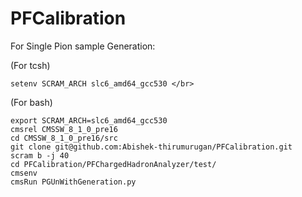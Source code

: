 # PFCalibration  
For Single Pion sample Generation:

(For tcsh)  
```
setenv SCRAM_ARCH slc6_amd64_gcc530 </br>
```
(For bash)
```
export SCRAM_ARCH=slc6_amd64_gcc530
cmsrel CMSSW_8_1_0_pre16
cd CMSSW_8_1_0_pre16/src
git clone git@github.com:Abishek-thirumurugan/PFCalibration.git
scram b -j 40
cd PFCalibration/PFChargedHadronAnalyzer/test/
cmsenv
cmsRun PGUnWithGeneration.py
```
